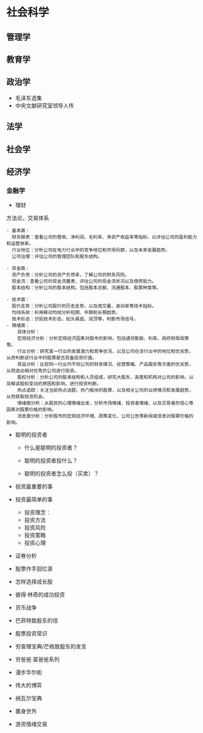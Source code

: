 # 社会科学
## 管理学
## 教育学
## 政治学
- 毛泽东选集
- 中央文献研究室领导人传
## 法学
## 社会学
## 经济学
### 金融学
- 理财

方法论，交易体系
```
- 基本面：
  财务报表：查看公司的营收、净利润、毛利率、净资产收益率等指标，以评估公司的盈利能力和运营效率。
  行业地位：分析公司在电力行业中的竞争地位和市场份额，以及未来发展趋势。
  公司治理：评估公司的管理团队和股东结构。

- 资金面： 
  资产负债：分析公司的资产负债率，了解公司的财务风险。
  现金流：查看公司的现金流量表，评估公司的现金流状况以及偿债能力。
  股本结构：分析公司的股本结构，包括股本总额、流通股本、股票种类等。

- 技术面： 
  股价走势：分析公司股价的历史走势，以及成交量、波动率等技术指标。
  均线系统：利用移动均线分析短期、中期和长期趋势。
  技术形态：识别技术形态，如头肩底、双顶等，判断市场信号。
- 情绪面：
    具体分析：
    宏观经济分析：分析宏观经济因素对股市的影响，包括通货膨胀、利率、政府财政政策等。
    行业分析：研究某一行业的发展潜力和竞争状况，以及公司在该行业中的地位和优劣势，从而判断该行业中的股票是否具备投资价值。
    竞品分析：比较同一行业内不同公司的财务情况、经营策略、产品服务等方面的优劣势，从而选出相对优秀的公司进行投资。
    股权分析：分析公司的股本结构和人员组成，研究大股东、高管和机构对公司的影响，以及解读股权变动的原因和影响，进行投资判断。
    热点追踪：关注当前热点话题、热门板块的股票，以及相关公司的业绩情况和发展趋势，从而获取投资机会。
    情绪面分析：从股民的心理情绪出发，分析市场情绪、投资者情绪、以及交易者的信心等因素对股票价格的影响。
    消息面分析：分析股市的宏观经济环境、政策变化、公司公告等新闻或信息对股票价格的影响。
```

- 聪明的投资者

  * 什么是聪明的投资者？

  * 聪明的投资者投什么？

  * 聪明的投资者怎么投（买卖）？

- 投资最重要的事

- 投资最简单的事
  - 投资理念：
  - 投资方法
  - 投资风险
  - 投资策略
  - 投资心理
- 证券分析
- 股票作手回忆录

- 怎样选择成长股

- 彼得·林奇的成功投资
- 货币战争

- 巴菲特致股东的信

- 股票投资常识

- 穷查理宝典/芒格致股东的发言

- 穷爸爸·富爸爸系列

- 漫步华尔街

- 伟大的博弈

- 纳瓦尔宝典

- 置身世外

- 游资情绪交易